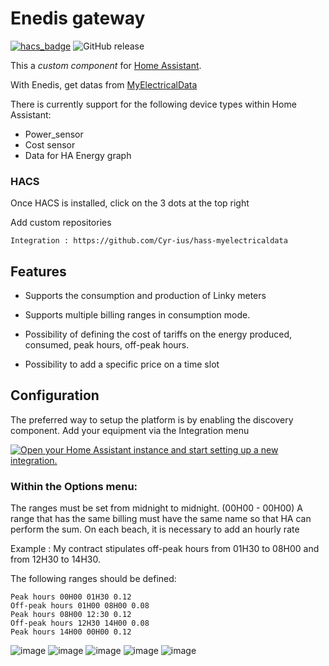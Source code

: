 # Enedis gateway
[![hacs_badge](https://img.shields.io/badge/HACS-Custom-orange.svg)](https://github.com/custom-components/hacs)
![GitHub release](https://img.shields.io/github/release/Cyr-ius/hass-myelectricaldata)

This a *custom component* for [Home Assistant](https://www.home-assistant.io/). 

With Enedis, get datas from [MyElectricalData](https://myelectricaldata.fr)

There is currently support for the following device types within Home Assistant:
* Power_sensor
* Cost sensor
* Data for HA Energy graph


### HACS 
Once HACS is installed, click on the 3 dots at the top right

Add custom repositories

    Integration : https://github.com/Cyr-ius/hass-myelectricaldata


## Features

- Supports the consumption and production of Linky meters

- Supports multiple billing ranges in consumption mode.

- Possibility of defining the cost of tariffs on the energy produced, consumed, peak hours, off-peak hours.

- Possibility to add a specific price on a time slot


## Configuration

The preferred way to setup the platform is by enabling the discovery component.
Add your equipment via the Integration menu

[![Open your Home Assistant instance and start setting up a new integration.](https://my.home-assistant.io/badges/config_flow_start.svg)](https://my.home-assistant.io/redirect/config_flow_start/?domain=myelectricaldata)


### Within the Options menu:

The ranges must be set from midnight to midnight. (00H00 - 00H00)
A range that has the same billing must have the same name so that HA can perform the sum.
On each beach, it is necessary to add an hourly rate

Example :
My contract stipulates off-peak hours from 01H30 to 08H00 and from 12H30 to 14H30.

The following ranges should be defined:

    Peak hours 00H00 01H30 0.12
    Off-peak hours 01H00 08H00 0.08
    Peak hours 08H00 12:30 0.12
    Off-peak hours 12H30 14H00 0.08
    Peak hours 14H00 00H00 0.12


![image](https://user-images.githubusercontent.com/1258123/233062369-ab7e4c4d-026e-4239-87c2-8053d3f005cc.png)
![image](https://user-images.githubusercontent.com/1258123/233062469-d8b3bd9e-ea52-4a2d-bba2-026ec6b8c0d3.png)
![image](https://user-images.githubusercontent.com/1258123/233062536-4082587d-9993-4ece-9d03-c3c10f8195ba.png)
![image](https://user-images.githubusercontent.com/1258123/233062609-4bc02fbc-6243-40c1-9723-0ea186df28fc.png)
![image](https://user-images.githubusercontent.com/1258123/233062682-f68706ec-1178-43e1-b8e5-979ce5bb5d10.png)





